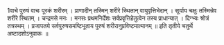 

  
1वाचे पुरुषं वाचः पूरकं शरीरम् । प्राणादीन् तस्मिन् शरीरे स्थितान् वायुवृत्तिभेदान् । सूर्याय चक्षुः तस्मिन्नेव शरीरे स्थितम् । चन्द्रमसे मनः । मनसः प्रथमनिर्देशः सर्वप्रवृत्तिहेतुत्वेन तस्य प्राधान्यात् । दिग्भ्यः श्रोत्रं तत्रस्थम् । प्रजापतये सर्वपुरुषसमष्टिभूताय पुरुषं शरीरानुप्रविष्टमात्मानम् ॥
इति तृतीये चतुर्थे अष्टादशोऽनुवाकः ॥  
